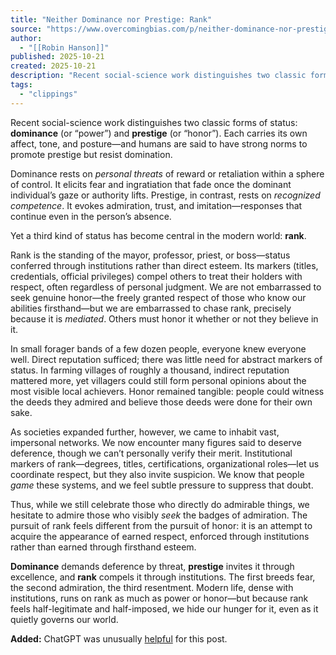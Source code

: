 ```yaml
---
title: "Neither Dominance nor Prestige: Rank"
source: "https://www.overcomingbias.com/p/neither-dominance-nor-prestige-rank?publication_id=1245641&post_id=176743049&isFreemail=true&r=7br8e&triedRedirect=true"
author:
  - "[[Robin Hanson]]"
published: 2025-10-21
created: 2025-10-21
description: "Recent social-science work distinguishes two classic forms of status: dominance (or “power”) and prestige (or “honor”)."
tags:
  - "clippings"
---
```

Recent social-science work distinguishes two classic forms of status: **dominance** (or “power”) and **prestige** (or “honor”). Each carries its own affect, tone, and posture—and humans are said to have strong norms to promote prestige but resist domination.

Dominance rests on *personal threats* of reward or retaliation within a sphere of control. It elicits fear and ingratiation that fade once the dominant individual’s gaze or authority lifts. Prestige, in contrast, rests on *recognized competence*. It evokes admiration, trust, and imitation—responses that continue even in the person’s absence.

Yet a third kind of status has become central in the modern world: **rank**.

Rank is the standing of the mayor, professor, priest, or boss—status conferred through institutions rather than direct esteem. Its markers (titles, credentials, official privileges) compel others to treat their holders with respect, often regardless of personal judgment. We are not embarrassed to seek genuine honor—the freely granted respect of those who know our abilities firsthand—but we are embarrassed to chase rank, precisely because it is *mediated*. Others must honor it whether or not they believe in it.

In small forager bands of a few dozen people, everyone knew everyone well. Direct reputation sufficed; there was little need for abstract markers of status. In farming villages of roughly a thousand, indirect reputation mattered more, yet villagers could still form personal opinions about the most visible local achievers. Honor remained tangible: people could witness the deeds they admired and believe those deeds were done for their own sake.

As societies expanded further, however, we came to inhabit vast, impersonal networks. We now encounter many figures said to deserve deference, though we can’t personally verify their merit. Institutional markers of rank—degrees, titles, certifications, organizational roles—let us coordinate respect, but they also invite suspicion. We know that people *game* these systems, and we feel subtle pressure to suppress that doubt.

Thus, while we still celebrate those who directly do admirable things, we hesitate to admire those who visibly *seek* the badges of admiration. The pursuit of rank feels different from the pursuit of honor: it is an attempt to acquire the appearance of earned respect, enforced through institutions rather than earned through firsthand esteem.

**Dominance** demands deference by threat, **prestige** invites it through excellence, and **rank** compels it through institutions. The first breeds fear, the second admiration, the third resentment. Modern life, dense with institutions, runs on rank as much as power or honor—but because rank feels half-legitimate and half-imposed, we hide our hunger for it, even as it quietly governs our world.

**Added:** ChatGPT was unusually [helpful](https://chatgpt.com/share/68f782a5-be10-8009-9942-10675a9380ef) for this post.